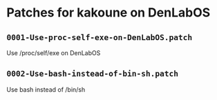 # Patches for kakoune on DenLabOS

## `0001-Use-proc-self-exe-on-DenLabOS.patch`

Use /proc/self/exe on DenLabOS


## `0002-Use-bash-instead-of-bin-sh.patch`

Use bash instead of /bin/sh


